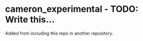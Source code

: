 # cameron_experimental - TODO: Write this...

Added from including this repo in another repository.
